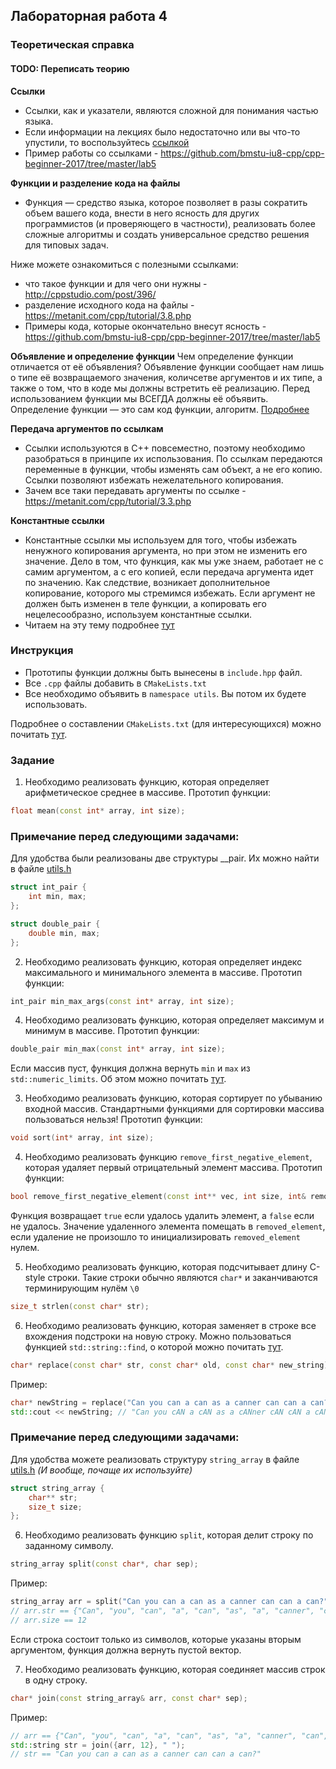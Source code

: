 ## Лабораторная работа 4

### Теоретическая справка
#### TODO: Переписать теорию
**Ссылки**
* Ссылки, как и указатели, являются сложной для понимания частью языка.
* Если информации на лекциях было недостаточно или вы что-то упустили, то воспользуйтесь [ссылкой](http://cppstudio.com/post/429/)
* Пример работы со ссылками - https://github.com/bmstu-iu8-cpp/cpp-beginner-2017/tree/master/lab5

**Функции и разделение кода на файлы**
* Функция — средство языка, которое позволяет в разы сократить объем вашего кода, внести в него ясность для других программистов (и проверяющего в частности), реализовать более сложные алгоритмы и создать универсальное средство решения для типовых задач.

Ниже можете ознакомиться с полезными ссылками:
* что такое функции и для чего они нужны - http://cppstudio.com/post/396/
* разделение исходного кода на файлы - https://metanit.com/cpp/tutorial/3.8.php
* Примеры кода, которые окончательно внесут ясность - https://github.com/bmstu-iu8-cpp/cpp-beginner-2017/tree/master/lab5

**Объявление и определение функции**
Чем определение функции отличается от её объявления? Объявление функции сообщает нам лишь о типе её возвращаемого значения,
количсетве аргументов и их типе, а также о том, что в коде мы должны встретить её реализацию. Перед использованием функции мы ВСЕГДА
должны её объявить. Определение функции — это сам код функции, алгоритм. [Подробнее](https://metanit.com/cpp/tutorial/3.1.php)

**Передача аргументов по ссылкам**
* Ссылки используются в С++ повсеместно, поэтому необходимо разобраться в принципе их использования. По ссылкам
  передаются переменные в функции, чтобы изменять сам объект, а не его копию. Ссылки позволяют избежать
  нежелательного копирования.
* Зачем все таки передавать аргументы по ссылке - https://metanit.com/cpp/tutorial/3.3.php

**Константные ссылки**
* Константные ссылки мы используем для того, чтобы избежать ненужного копирования аргумента, но при этом не изменить
  его значение. Дело в том, что функция, как мы уже знаем, работает не с самим аргументом, а с его копией, если передача
  аргумента идет по значению. Как следствие, возникает дополнительное копирование, которого мы стремимся избежать. Если аргумент
  не должен быть изменен в теле функции, а копировать его нецелесообразно, используем константные ссылки.
* Читаем на эту тему подробнее [тут](http://alenacpp.blogspot.com/2005/09/const-1.html)

### Инструкция
- Прототипы функции должны быть вынесены в `include.hpp` файл.
- Все `.cpp` файлы добавить в `CMakeLists.txt`
- Все необходимо объявить в `namespace utils`. Вы потом их будете использовать.

Подробнее о составлении `CMakeLists.txt` (для интересующихся) можно почитать [тут](https://habr.com/post/155467/).

### Задание
1. Необходимо реализовать функцию, которая определяет арифметическое среднее в массиве.
   Прототип функции:
```cpp
float mean(const int* array, int size);
```

### Примечание перед следующими задачами:
Для удобства были реализованы две структуры __pair.
Их можно найти в файле [utils.h](sources/utils/utils.h)
```c++
struct int_pair {
    int min, max;
};

struct double_pair {
    double min, max;
};
```

2. Необходимо реализовать функцию, которая определяет индекс максимального и минимального элемента в массиве. Прототип функции:
```c++
int_pair min_max_args(const int* array, int size);
```
4. Необходимо реализовать функцию, которая определяет максимум и минимум в массиве.
   Прототип функции:
```cpp
double_pair min_max(const int* array, int size);
```
Если массив пуст, функция должна вернуть `min` и `max` из `std::numeric_limits`.
Об этом можно почитать [тут](https://en.cppreference.com/w/cpp/types/numeric_limits).

3. Необходимо реализовать функцию, которая сортирует по убыванию входной массив.
   Стандартными функциями для сортировки массива пользоваться нельзя!
   Прототип функции:
```cpp
void sort(int* array, int size);
```

4. Необходимо реализовать функцию `remove_first_negative_element`, которая удаляет первый отрицательный элемент массива.
   Прототип функции:
```cpp
bool remove_first_negative_element(const int** vec, int size, int& removed_element);
```
Функция возвращает `true` если удалось удалить элемент, а `false` если не удалось.
Значение удаленного элемента помещать в `removed_element`, если удаление не произошло то инициализировать `removed_element` нулем.

5. Необходимо реализовать функцию, которая подсчитывает длину C-style строки. Такие строки обычно являются `char*` и заканчиваются терминирующим нулём `\0`
```c++
size_t strlen(const char* str);
```

6. Необходимо реализовать функцию, которая заменяет в строке все вхождения подстроки на новую строку.
   Можно пользоваться функцией `std::string::find`, о которой можно почитать [тут](https://ru.cppreference.com/w/cpp/string/basic_string/find).
```cpp
char* replace(const char* str, const char* old, const char* new_string);
```
Пример:
```cpp
char* newString = replace("Can you can a can as a canner can can a can?", "can", "cAN");
std::cout << newString; // "Can you cAN a cAN as a cANner cAN cAN a cAN?"
```

### Примечание перед следующими задачами:
Для удобства можете реализовать структуру `string_array` в файле [utils.h](sources/utils/utils.h)
*(И вообще, почаще их используйте)*
```c++
struct string_array {
    char** str;
    size_t size;
};
```

6. Необходимо реализовать функцию `split`, которая делит строку по заданному символу.
```cpp
string_array split(const char*, char sep);
```
Пример:
```cpp
string_array arr = split("Can you can a can as a canner can can a can?", ' ');
// arr.str == {"Can", "you", "can", "a", "can", "as", "a", "canner", "can", "can", "a", "can?"};
// arr.size == 12
```
Если строка состоит только из символов, которые указаны вторым аргументом, функция должна вернуть пустой вектор.

7. Необходимо реализовать функцию, которая соединяет массив строк в одну строку.
```cpp
char* join(const string_array& arr, const char* sep);
```
Пример:
```cpp
// arr == {"Can", "you", "can", "a", "can", "as", "a", "canner", "can", "can", "a", "can?"};
std::string str = join({arr, 12}, " ");
// str == "Can you can a can as a canner can can a can?"
```